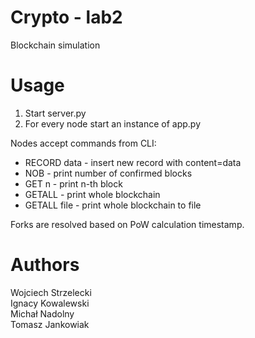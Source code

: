 #  Crypto - lab2
Blockchain simulation

# Usage
1. Start server.py
2. For every node start an instance of app.py

Nodes accept commands from CLI:
- RECORD data - insert new record with content=data
- NOB - print number of confirmed blocks
- GET n - print n-th block
- GETALL - print whole blockchain
- GETALL file - print whole blockchain to file

Forks are resolved based on PoW calculation timestamp.

# Authors

Wojciech Strzelecki \
Ignacy Kowalewski \
Michał Nadolny \
Tomasz Jankowiak
